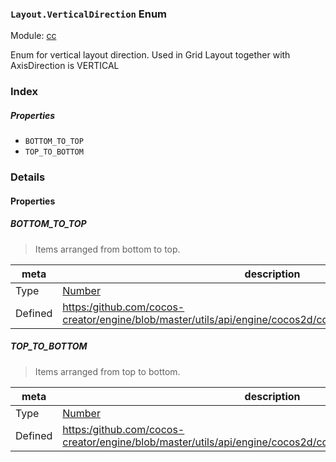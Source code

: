 ### `Layout.VerticalDirection` Enum



Module: [cc](../modules/cc.md)




Enum for vertical layout direction.
 Used in Grid Layout together with AxisDirection is VERTICAL

### Index

##### Properties

  - `BOTTOM_TO_TOP`
  - `TOP_TO_BOTTOM`

### Details

#### Properties


##### BOTTOM_TO_TOP

> Items arranged from bottom to top.

| meta | description |
|------|-------------|
| Type | <a href="https://developer.mozilla.org/en/JavaScript/Reference/Global_Objects/Number" class="crosslink external" target="_blank">Number</a> |
| Defined | [https:/github.com/cocos-creator/engine/blob/master/utils/api/engine/cocos2d/core/components/CCLayout.js:117](https:/github.com/cocos-creator/engine/blob/master/utils/api/engine/cocos2d/core/components/CCLayout.js#L117) |



##### TOP_TO_BOTTOM

> Items arranged from top to bottom.

| meta | description |
|------|-------------|
| Type | <a href="https://developer.mozilla.org/en/JavaScript/Reference/Global_Objects/Number" class="crosslink external" target="_blank">Number</a> |
| Defined | [https:/github.com/cocos-creator/engine/blob/master/utils/api/engine/cocos2d/core/components/CCLayout.js:123](https:/github.com/cocos-creator/engine/blob/master/utils/api/engine/cocos2d/core/components/CCLayout.js#L123) |


